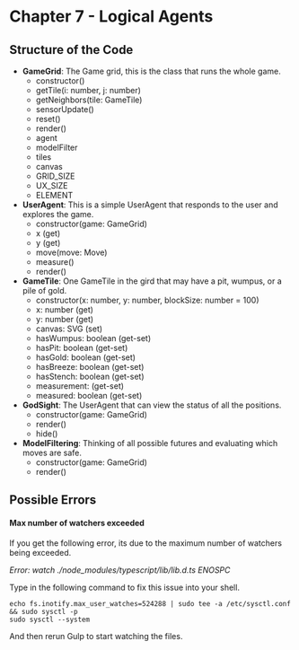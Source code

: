 # Chapter 7 - Logical Agents

## Structure of the Code

* **GameGrid**: The Game grid, this is the class that runs the whole game.
    * constructor()
    * getTile(i: number, j: number)
    * getNeighbors(tile: GameTile)
    * sensorUpdate()
    * reset()
    * render()
    * agent
    * modelFilter
    * tiles
    * canvas
    * GRID_SIZE
    * UX_SIZE
    * ELEMENT
* **UserAgent**: This is a simple UserAgent that responds to the user and explores the game.
    * constructor(game: GameGrid)
    * x (get)
    * y (get)
    * move(move: Move)
    * measure()
    * render()
* **GameTile**: One GameTile in the gird that may have a pit, wumpus, or a pile of gold.
    * constructor(x: number, y: number, blockSize: number = 100)
    * x: number (get)
    * y: number (get)
    * canvas: SVG (set)
    * hasWumpus: boolean (get-set)
    * hasPit: boolean (get-set)
    * hasGold: boolean (get-set)
    * hasBreeze: boolean (get-set)
    * hasStench: boolean (get-set)
    * measurement: (get-set)
    * measured: boolean (get-set)
* **GodSight**: The UserAgent that can view the status of all the positions.
    * constructor(game: GameGrid)
    * render()
    * hide()
* **ModelFiltering**: Thinking of all possible futures and evaluating which moves are safe.
    * constructor(game: GameGrid)
    * render()

## Possible Errors

#### Max number of watchers exceeded

If you get the following error, its due to the maximum number of watchers being exceeded.

*Error: watch ./node_modules/typescript/lib/lib.d.ts ENOSPC*

Type in the following command to fix this issue into your shell.

```shell
echo fs.inotify.max_user_watches=524288 | sudo tee -a /etc/sysctl.conf && sudo sysctl -p
sudo sysctl --system
```

And then rerun Gulp to start watching the files.